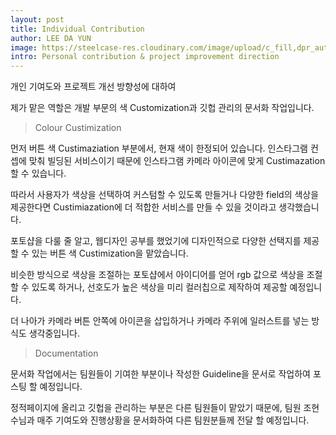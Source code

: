```yaml
--- 
layout: post
title: Individual Contribution
author: LEE DA YUN
image: https://steelcase-res.cloudinary.com/image/upload/c_fill,dpr_auto,q_70,h_600,w_1200/v1583265056/www.steelcase.com/2020/03/03/20-0136082-CROP.jpg
intro: Personal contribution & project improvement direction
---
```

개인 기여도와 프로젝트 개선 방향성에 대하여

제가 맡은 역할은 개발 부문의 색 Customization과 깃헙 관리의 문서화 작업입니다.


> Colour Custimization

먼저 버튼 색 Custimaziation 부분에서, 현재 색이 한정되어 있습니다. 인스타그램 컨셉에 맞춰 빌딩된 서비스이기 때문에 인스타그램 카메라 아이콘에 맞게 Custimazation할 수 있습니다.

따라서 사용자가 색상을 선택하여 커스텀할 수 있도록 만들거나 다양한 field의 색상을 제공한다면 Custimiazation에 더 적합한 서비스를 만들 수 있을 것이라고 생각했습니다.

포토샵을 다룰 줄 알고, 웹디자인 공부를 했었기에 디자인적으로 다양한 선택지를 제공할 수 있는 버튼 색 Custimization을 맡았습니다.

비슷한 방식으로 색상을 조절하는 포토샵에서 아이디어를 얻어 rgb 값으로 색상을 조절할 수 있도록 하거나, 선호도가 높은 색상을 미리 컬러칩으로 제작하여 제공할 예정입니다.

더 나아가 카메라 버튼 안쪽에 아이콘을 삽입하거나 카메라 주위에 일러스트를 넣는 방식도 생각중입니다.



> Documentation

문서화 작업에서는 팀원들이 기여한 부분이나 작성한 Guideline을 문서로 작업하여 포스팅 할 예정입니다.

정적페이지에 올리고 깃헙을 관리하는 부분은 다른 팀원들이 맡았기 때문에, 팀원 조현수님과 매주 기여도와 진행상황을 문서화하여 다른 팀원분들께 전달 할 예정입니다.
 
 
